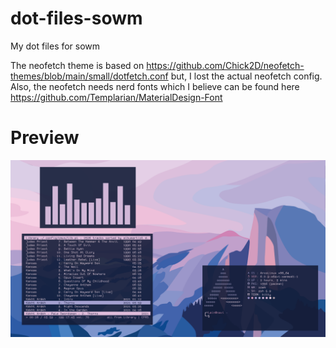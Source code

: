# dot-files-sowm

My dot files for sowm

The neofetch theme is based on https://github.com/Chick2D/neofetch-themes/blob/main/small/dotfetch.conf but, I lost the actual neofetch config. Also, the neofetch needs nerd fonts which I believe can be found here https://github.com/Templarian/MaterialDesign-Font

# Preview
![Model](https://raw.githubusercontent.com/zawesomekid/dot-files-sowm/main/ArcoLinux_2022-12-10_03-36-43.png)
